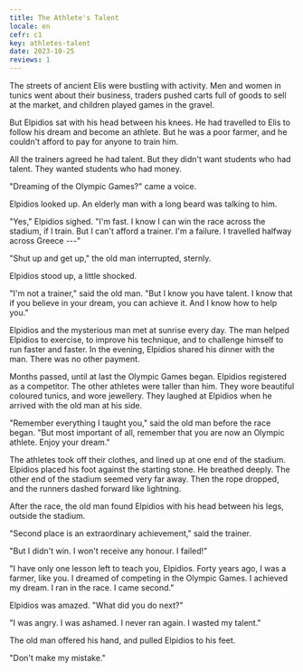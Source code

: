 ```yaml
---
title: The Athlete's Talent
locale: en
cefr: c1
key: athletes-talent
date: 2023-10-25
reviews: 1
---
```


The streets of ancient Elis were bustling with activity. Men and women in tunics went about their business, traders pushed carts full of goods to sell at the market, and children played games in the gravel.

But Elpidios sat with his head between his knees. He had travelled to Elis to follow his dream and become an athlete. But he was a poor farmer, and he couldn't afford to pay for anyone to train him.

All the trainers agreed he had talent. But they didn't want students who had talent. They wanted students who had money.

"Dreaming of the Olympic Games?" came a voice.

Elpidios looked up. An elderly man with a long beard was talking to him.

"Yes," Elpidios sighed. "I'm fast. I know I can win the race across the stadium, if I train. But I can't afford a trainer. I'm a failure. I travelled halfway across Greece ---"

"Shut up and get up," the old man interrupted, sternly.

Elpidios stood up, a little shocked.

"I'm not a trainer," said the old man. "But I know you have talent. I know that if you believe in your dream, you can achieve it. And I know how to help you."

Elpidios and the mysterious man met at sunrise every day. The man helped Elpidios to exercise, to improve his technique, and to challenge himself to run faster and faster. In the evening, Elpidios shared his dinner with the man. There was no other payment.

Months passed, until at last the Olympic Games began. Elpidios registered as a competitor. The other athletes were taller than him. They wore beautiful coloured tunics, and wore jewellery. They laughed at Elpidios when he arrived with the old man at his side.

"Remember everything I taught you," said the old man before the race began. "But most important of all, remember that you are now an Olympic athlete. Enjoy your dream."

The athletes took off their clothes, and lined up at one end of the stadium. Elpidios placed his foot against the starting stone. He breathed deeply. The other end of the stadium seemed very far away. Then the rope dropped, and the runners dashed forward like lightning.

After the race, the old man found Elpidios with his head between his legs, outside the stadium.

"Second place is an extraordinary achievement," said the trainer.

"But I didn't win. I won't receive any honour. I failed!"

"I have only one lesson left to teach you, Elpidios. Forty years ago, I was a farmer, like you. I dreamed of competing in the Olympic Games. I achieved my dream. I ran in the race. I came second."

Elpidios was amazed. "What did you do next?"

"I was angry. I was ashamed. I never ran again. I wasted my talent."

The old man offered his hand, and pulled Elpidios to his feet.

"Don't make my mistake."